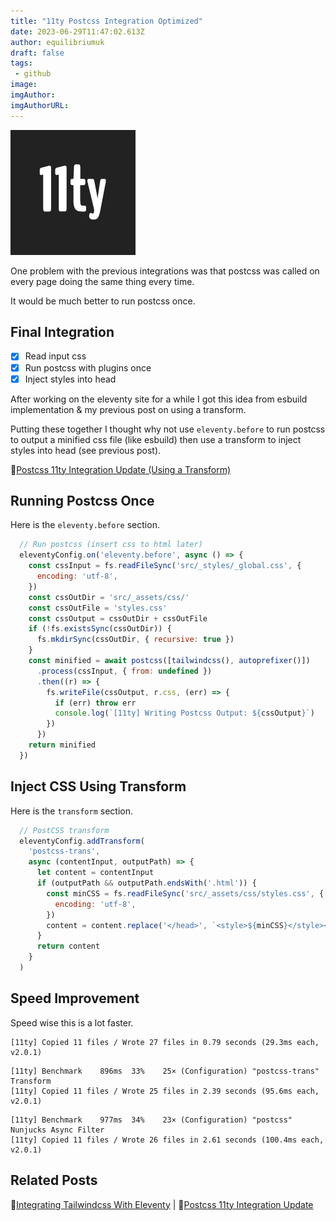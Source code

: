 ```yaml
---
title: "11ty Postcss Integration Optimized"
date: 2023-06-29T11:47:02.613Z
author: equilibriumuk
draft: false
tags:
 - github
image:
imgAuthor:
imgAuthorURL:
---
```


![11ty logo](../_media/images/11ty-200.png)

One problem with the previous integrations was that postcss was called on every page doing the same thing every time.

It would be much better to run postcss once.

## Final Integration

- [x] Read input css
- [x] Run postcss with plugins once
- [x] Inject styles into head

After working on the eleventy site for a while I got this idea from esbuild implementation & my previous post on using a transform.

Putting these together I thought why not use `eleventy.before` to run postcss to output a minified css file (like esbuild) then use a transform to inject styles into head (see previous post).

📝[Postcss 11ty Integration Update (Using a Transform)](/2023/06/29/postcss-11ty-integration-update/)

## Running Postcss Once

Here is the `eleventy.before` section.

```js
  // Run postcss (insert css to html later)
  eleventyConfig.on('eleventy.before', async () => {
    const cssInput = fs.readFileSync('src/_styles/_global.css', {
      encoding: 'utf-8',
    })
    const cssOutDir = 'src/_assets/css/'
    const cssOutFile = 'styles.css'
    const cssOutput = cssOutDir + cssOutFile
    if (!fs.existsSync(cssOutDir)) {
      fs.mkdirSync(cssOutDir, { recursive: true })
    }
    const minified = await postcss([tailwindcss(), autoprefixer()])
      .process(cssInput, { from: undefined })
      .then((r) => {
        fs.writeFile(cssOutput, r.css, (err) => {
          if (err) throw err
          console.log(`[11ty] Writing Postcss Output: ${cssOutput}`)
        })
      })
    return minified
  })
```

## Inject CSS Using Transform

Here is the `transform` section.

```js
  // PostCSS transform
  eleventyConfig.addTransform(
    'postcss-trans',
    async (contentInput, outputPath) => {
      let content = contentInput
      if (outputPath && outputPath.endsWith('.html')) {
        const minCSS = fs.readFileSync('src/_assets/css/styles.css', {
          encoding: 'utf-8',
        })
        content = content.replace('</head>', `<style>${minCSS}</style></head>`)
      }
      return content
    }
  )
```

## Speed Improvement

Speed wise this is a lot faster.

```log
[11ty] Copied 11 files / Wrote 27 files in 0.79 seconds (29.3ms each, v2.0.1)
```

```log
[11ty] Benchmark    896ms  33%    25× (Configuration) "postcss-trans" Transform
[11ty] Copied 11 files / Wrote 25 files in 2.39 seconds (95.6ms each, v2.0.1)
```

```log
[11ty] Benchmark    977ms  34%    23× (Configuration) "postcss" Nunjucks Async Filter
[11ty] Copied 11 files / Wrote 26 files in 2.61 seconds (100.4ms each, v2.0.1)
```

## Related Posts

📝[Integrating Tailwindcss With Eleventy](/2023/06/24/integrating-tailwindcss-with-eleventy/) | 📝[Postcss 11ty Integration Update](/2023/06/29/postcss-11ty-integration-update/)